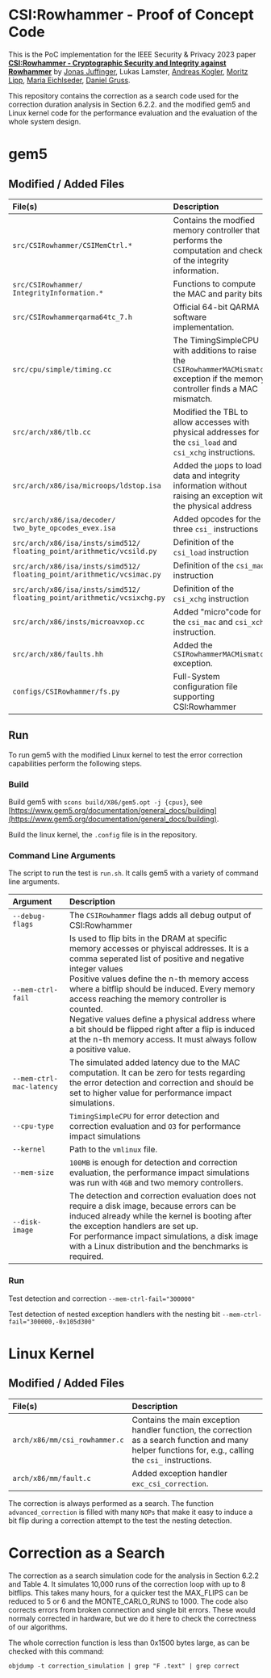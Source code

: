 # CSI:Rowhammer - Proof of Concept Code

This is the PoC implementation for the IEEE Security & Privacy 2023 paper [**CSI:Rowhammer - Cryptographic Security and Integrity against Rowhammer**](https://www.jonasjuffinger.com/papers/csirowhammer.pdf) by [Jonas Juffinger](https://jonasjuffinger.com), Lukas Lamster, [Andreas Kogler](https://andreaskogler.com), [Moritz Lipp](https://mlq.me/), [Maria Eichlseder](https://twitter.com/MariaEichlseder), [Daniel Gruss](https://gruss.cc).

This repository contains the correction as a search code used for the correction duration analysis in Section 6.2.2. and the modified gem5 and Linux kernel code for the performance evaluation and the evaluation of the whole system design.

# gem5

## Modified / Added Files
| File(s) | Description |
|:--------|:------------|
|`src/CSIRowhammer/CSIMemCtrl.*`|Contains the modfied memory controller that performs the computation and check of the integrity information.|
|`src/CSIRowhammer/`<wbr>`IntegrityInformation.*`|Functions to compute the MAC and parity bits.|
|`src/CSIRowhammerqarma64tc_7.h`|Official 64-bit QARMA software implementation.|
|`src/cpu/simple/timing.cc`|The TimingSimpleCPU with additions to raise the `CSIRowhammerMACMismatch` exception if the memory controller finds a MAC mismatch.|
|`src/arch/x86/tlb.cc`|Modified the TBL to allow accesses with physical addresses for the `csi_load` and `csi_xchg` instructions.|
|`src/arch/x86/isa/microops/`<wbr>`ldstop.isa`|Added the µops to load data and integrity information without raising an exception with the physical address|
|`src/arch/x86/isa/decoder/`<wbr>`two_byte_opcodes_evex.isa`|Added opcodes for the three `csi_` instructions|
|`src/arch/x86/isa/insts/simd512/`<wbr>`floating_point/arithmetic/vcsild.py`|Definition of the `csi_load` instruction|
|`src/arch/x86/isa/insts/simd512/`<wbr>`floating_point/arithmetic/vcsimac.py`|Definition of the `csi_mac` instruction|
|`src/arch/x86/isa/insts/simd512/`<wbr>`floating_point/arithmetic/vcsixchg.py`|Definition of the `csi_xchg` instruction|
|`src/arch/x86/insts/microavxop.cc`|Added "micro"code for the `csi_mac` and `csi_xchg` instruction.|
|`src/arch/x86/faults.hh`|Added the `CSIRowhammerMACMismatch` exception.|
|`configs/CSIRowhammer/fs.py`|Full-System configuration file supporting CSI:Rowhammer|

## Run

To run gem5 with the modified Linux kernel to test the error correction capabilities perform the following steps.

### Build

Build gem5 with `scons build/X86/gem5.opt -j {cpus}`, see [https://www.gem5.org/documentation/general_docs/building](https://www.gem5.org/documentation/general_docs/building).

Build the linux kernel, the `.config` file is in the repository.

### Command Line Arguments

The script to run the test is `run.sh`.
It calls gem5 with a variety of command line arguments.

| Argument | Description |
|:---------|:------------|
|`--debug-flags`|The `CSIRowhammer` flags adds all debug output of CSI:Rowhammer|
|`--mem-ctrl-fail`|Is used to flip bits in the DRAM at specific memory accesses or phyiscal addresses. It is a comma seperated list of positive and negative integer values<br>Positive values define the n-th memory access where a bitflip should be induced. Every memory access reaching the memory controller is counted.<br>Negative values define a physical address where a bit should be flipped right after a flip is induced at the n-th memory access. It must always follow a positive value.|
|`--mem-ctrl-mac-latency`|The simulated added latency due to the MAC computation. It can be zero for tests regarding the error detection and correction and should be set to higher value for performance impact simulations.|
|`--cpu-type`|`TimingSimpleCPU` for error detection and correction evaluation and `O3` for performance impact simulations|
|`--kernel`|Path to the `vmlinux` file.|
|`--mem-size`|`100MB` is enough for detection and correction evaluation, the performance impact simulations was run with `4GB` and two memory controllers.|
|`--disk-image`|The detection and correction evaluation does not require a disk image, because errors can be induced already while the kernel is booting after the exception handlers are set up.<br>For performance impact simulations, a disk image with a Linux distribution and the benchmarks is required.|

### Run

Test detection and correction
`--mem-ctrl-fail="300000"`

Test detection of nested exception handlers with the nesting bit
`--mem-ctrl-fail="300000,-0x105d300"`

# Linux Kernel

## Modified / Added Files
| File(s) | Description |
|:--------|:------------|
|`arch/x86/mm/csi_rowhammer.c`|Contains the main exception handler function, the correction as a search function and many helper functions for, e.g., calling the `csi_` instructions.|
|`arch/x86/mm/fault.c`|Added exception handler `exc_csi_correction`.|

The correction is always performed as a search. The function `advanced_correction` is filled with many `NOPs` that make it easy to induce a bit flip during a correction attempt to the test the nesting detection.


# Correction as a Search

The correction as a search simulation code for the analysis in Section 6.2.2 and Table 4. It simulates 10,000 runs of the correction loop with up to 8 bitflips. This takes many hours, for a quicker test the MAX_FLIPS can be reduced to 5 or 6 and the MONTE_CARLO_RUNS to 1000.
The code also corrects errors from broken connection and single bit errors. These would normaly corrected in hardware, but we do it here to check the correctness of our algorithms.

The whole correction function is less than 0x1500 bytes large, as can be checked with this command:
```
objdump -t correction_simulation | grep "F .text" | grep correct
```
